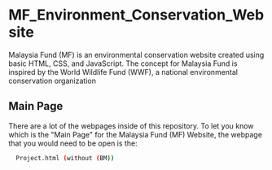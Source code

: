 # MF_Environment_Conservation_Website
Malaysia Fund (MF) is an environmental conservation website created using basic HTML, CSS, and JavaScript. The concept for Malaysia Fund is inspired by the World Wildlife Fund (WWF), a national environmental conservation organization

## Main Page 
There are a lot of the webpages inside of this repository. To let you know which is the "Main Page" for the Malaysia Fund (MF) Website, the webpage that you would need to be open is the:
```bash
  Project.html (without (BM))


